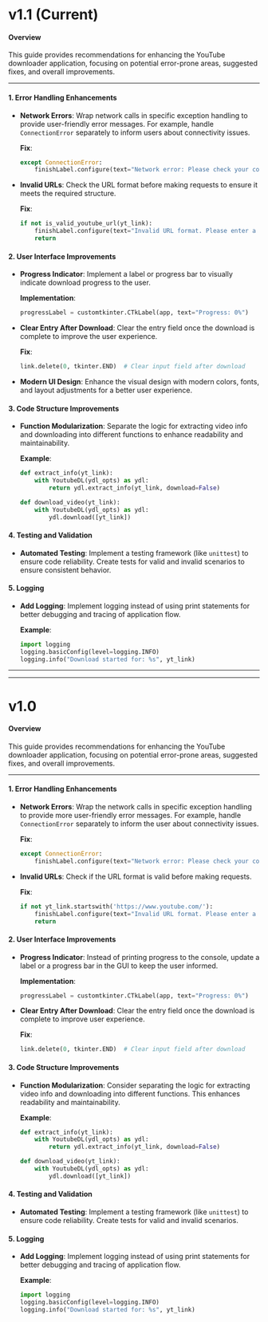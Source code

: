 # v1.1 (Current)

#### Overview 
This guide provides recommendations for enhancing the YouTube downloader application, focusing on potential error-prone areas, suggested fixes, and overall improvements.

---

#### 1. **Error Handling Enhancements**
- **Network Errors**: Wrap network calls in specific exception handling to provide user-friendly error messages. For example, handle `ConnectionError` separately to inform users about connectivity issues.

  **Fix**:
  ```python
  except ConnectionError:
      finishLabel.configure(text="Network error: Please check your connection.", text_color="red")
  ```

- **Invalid URLs**: Check the URL format before making requests to ensure it meets the required structure.

  **Fix**:
  ```python
  if not is_valid_youtube_url(yt_link):
      finishLabel.configure(text="Invalid URL format. Please enter a valid YouTube link.", text_color="red")
      return
  ```

#### 2. **User Interface Improvements**
- **Progress Indicator**: Implement a label or progress bar to visually indicate download progress to the user.

  **Implementation**:
  ```python
  progressLabel = customtkinter.CTkLabel(app, text="Progress: 0%")
  ```

- **Clear Entry After Download**: Clear the entry field once the download is complete to improve the user experience.

  **Fix**:
  ```python
  link.delete(0, tkinter.END)  # Clear input field after download
  ```

- **Modern UI Design**: Enhance the visual design with modern colors, fonts, and layout adjustments for a better user experience.

#### 3. **Code Structure Improvements**
- **Function Modularization**: Separate the logic for extracting video info and downloading into different functions to enhance readability and maintainability.

  **Example**:
  ```python
  def extract_info(yt_link):
      with YoutubeDL(ydl_opts) as ydl:
          return ydl.extract_info(yt_link, download=False)

  def download_video(yt_link):
      with YoutubeDL(ydl_opts) as ydl:
          ydl.download([yt_link])
  ```

#### 4. **Testing and Validation**
- **Automated Testing**: Implement a testing framework (like `unittest`) to ensure code reliability. Create tests for valid and invalid scenarios to ensure consistent behavior.

#### 5. **Logging**
- **Add Logging**: Implement logging instead of using print statements for better debugging and tracing of application flow.

  **Example**:
  ```python
  import logging
  logging.basicConfig(level=logging.INFO)
  logging.info("Download started for: %s", yt_link)
  ```

---

---

# v1.0

#### Overview
This guide provides recommendations for enhancing the YouTube downloader application, focusing on potential error-prone areas, suggested fixes, and overall improvements.

---

#### 1. **Error Handling Enhancements**
- **Network Errors**: Wrap the network calls in specific exception handling to provide more user-friendly error messages. For example, handle `ConnectionError` separately to inform the user about connectivity issues.
  
  **Fix**:
  ```python
  except ConnectionError:
      finishLabel.configure(text="Network error: Please check your connection.", text_color="red")
  ```

- **Invalid URLs**: Check if the URL format is valid before making requests.
  
  **Fix**:
  ```python
  if not yt_link.startswith('https://www.youtube.com/'):
      finishLabel.configure(text="Invalid URL format. Please enter a valid YouTube link.", text_color="red")
      return
  ```

#### 2. **User Interface Improvements**
- **Progress Indicator**: Instead of printing progress to the console, update a label or a progress bar in the GUI to keep the user informed.
  
  **Implementation**:
  ```python
  progressLabel = customtkinter.CTkLabel(app, text="Progress: 0%")
  ```

- **Clear Entry After Download**: Clear the entry field once the download is complete to improve user experience.
  
  **Fix**:
  ```python
  link.delete(0, tkinter.END)  # Clear input field after download
  ```

#### 3. **Code Structure Improvements**
- **Function Modularization**: Consider separating the logic for extracting video info and downloading into different functions. This enhances readability and maintainability.
  
  **Example**:
  ```python
  def extract_info(yt_link):
      with YoutubeDL(ydl_opts) as ydl:
          return ydl.extract_info(yt_link, download=False)

  def download_video(yt_link):
      with YoutubeDL(ydl_opts) as ydl:
          ydl.download([yt_link])
  ```

#### 4. **Testing and Validation**
- **Automated Testing**: Implement a testing framework (like `unittest`) to ensure code reliability. Create tests for valid and invalid scenarios.

#### 5. **Logging**
- **Add Logging**: Implement logging instead of using print statements for better debugging and tracing of application flow.

  **Example**:
  ```python
  import logging
  logging.basicConfig(level=logging.INFO)
  logging.info("Download started for: %s", yt_link)
  ```
